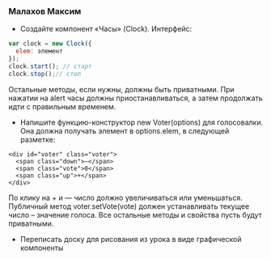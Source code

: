 ### Малахов Максим
* Создайте компонент «Часы» (Clock).
Интерфейс:
```javascript
var clock = new Clock({
  elem: элемент
});
clock.start(); // старт
clock.stop();// стоп
```
Остальные методы, если нужны, должны быть приватными.
При нажатии на alert часы должны приостанавливаться, а затем продолжать идти с правильным временем. 

* Напишите функцию-конструктор new Voter(options) для голосовалки. Она должна получать элемент в options.elem, в следующей разметке:
```
<div id="voter" class="voter">
  <span class="down">—</span>
  <span class="vote">0</span>
  <span class="up">+</span>
</div>
```

По клику на + и — число должно увеличиваться или уменьшаться.
Публичный метод voter.setVote(vote) должен устанавливать текущее число – значение голоса.
Все остальные методы и свойства пусть будут приватными. 

* Переписать доску для рисования из урока в виде графической компоненты 

